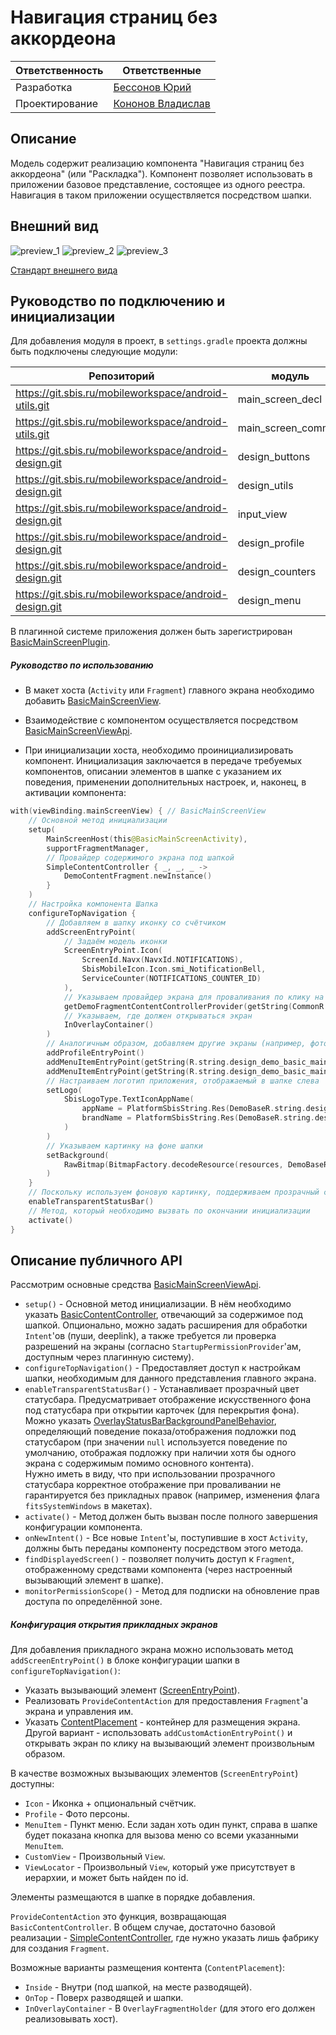 # Навигация страниц без аккордеона
| Ответственность | Ответственные                                                                           |
|-----------------|-----------------------------------------------------------------------------------------|
| Разработка      | [Бессонов Юрий](https://online.sbis.ru/person/0744ffc8-075a-40e7-a1bd-5d6fff8655f2)     |
| Проектирование  | [Кононов Владислав](https://online.sbis.ru/person/ebb226a8-3b68-406f-98c2-d6b9e1c26dd7) |

## Описание
Модель содержит реализацию компонента "Навигация страниц без аккордеона" (или "Раскладка").
Компонент позволяет использовать в приложении базовое представление, состоящее из одного реестра. 
Навигация в таком приложении осуществляется посредством шапки.

## Внешний вид
![preview_1](preview/preview_1.png)
![preview_2](preview/preview_2.png)
![preview_3](preview/preview_3.png)

[Стандарт внешнего вида](https://www.figma.com/proto/timuOEnIjAqAPjjowsQi1N/%E2%9C%94%EF%B8%8F-%D0%9D%D0%B0%D0%B2%D0%B8%D0%B3%D0%B0%D1%86%D0%B8%D1%8F-%D1%81%D1%82%D1%80%D0%B0%D0%BD%D0%B8%D1%86-%D0%B1%D0%B5%D0%B7-%D0%B0%D0%BA%D0%BA%D0%BE%D1%80%D0%B4%D0%B5%D0%BE%D0%BD%D0%B0?page-id=47%3A76558&type=design&node-id=7-62021&viewport=-249%2C738%2C0.2&t=DN2L1AsOVwrhd51p-8&scaling=min-zoom&starting-point-node-id=7%3A62021&hide-ui=1)

## Руководство по подключению и инициализации
Для добавления модуля в проект, в `settings.gradle` проекта должны быть подключены следующие модули:

| Репозиторий                                            | модуль             |  
|--------------------------------------------------------|--------------------|  
| https://git.sbis.ru/mobileworkspace/android-utils.git  | main_screen_decl   |  
| https://git.sbis.ru/mobileworkspace/android-utils.git  | main_screen_common |  
| https://git.sbis.ru/mobileworkspace/android-design.git | design_buttons     |  
| https://git.sbis.ru/mobileworkspace/android-design.git | design_utils       |  
| https://git.sbis.ru/mobileworkspace/android-design.git | input_view         |  
| https://git.sbis.ru/mobileworkspace/android-design.git | design_profile     |  
| https://git.sbis.ru/mobileworkspace/android-design.git | design_counters    |  
| https://git.sbis.ru/mobileworkspace/android-design.git | design_menu        |  

В плагинной системе приложения должен быть зарегистрирован [BasicMainScreenPlugin](src/main/java/ru/tensor/sbis/main_screen_basic/BasicMainScreenPlugin.kt).

##### Руководство по использованию
- В макет хоста (`Activity` или `Fragment`) главного экрана необходимо добавить [BasicMainScreenView](src/main/java/ru/tensor/sbis/main_screen_basic/view/BasicMainScreenView.kt).
- Взаимодействие с компонентом осуществляется посредством [BasicMainScreenViewApi](https://git.sbis.ru/mobileworkspace/android-utils/-/blob/rc-24.4100/main_screen/main_screen_decl/src/main/java/ru/tensor/sbis/main_screen_decl/basic/BasicMainScreenViewApi.kt?ref_type=heads).

- При инициализации хоста, необходимо проинициализировать компонент. Инициализация заключается в 
передаче требуемых компонентов, описании элементов в шапке с указанием их поведения, применении 
дополнительных настроек, и, наконец, в активации компонента:
```kotlin
with(viewBinding.mainScreenView) { // BasicMainScreenView
	// Основной метод инициализации
	setup(
		MainScreenHost(this@BasicMainScreenActivity),
		supportFragmentManager,
		// Провайдер содержимого экрана под шапкой
		SimpleContentController { _, _, _ ->
			DemoContentFragment.newInstance()
		}
	)
	// Настройка компонента Шапка
	configureTopNavigation {
		// Добавляем в шапку иконку со счётчиком
		addScreenEntryPoint(
			// Задаём модель иконки
			ScreenEntryPoint.Icon(
				ScreenId.Navx(NavxId.NOTIFICATIONS),
				SbisMobileIcon.Icon.smi_NotificationBell,
				ServiceCounter(NOTIFICATIONS_COUNTER_ID)
			),
			// Указываем провайдер экрана для проваливания по клику на иконку
			getDemoFragmentContentControllerProvider(getString(CommonR.string.common_notification_segment_title)),
			// Указываем, где должен открываться экран
			InOverlayContainer()
		)
		// Аналогичным образом, добавляем другие экраны (например, фото профиля, пункты меню по клику на три точки)
		addProfileEntryPoint()
		addMenuItemEntryPoint(getString(R.string.design_demo_basic_main_screen_menu_item_1))
		addMenuItemEntryPoint(getString(R.string.design_demo_basic_main_screen_menu_item_2))
		// Настраиваем логотип приложения, отображаемый в шапке слева
		setLogo(
			SbisLogoType.TextIconAppName(
				appName = PlatformSbisString.Res(DemoBaseR.string.design_demo_base_logo_app_name),
				brandName = PlatformSbisString.Res(DemoBaseR.string.design_demo_base_logo_brand_name)
			)
		)
		// Указываем картинку на фоне шапки
		setBackground(
			RawBitmap(BitmapFactory.decodeResource(resources, DemoBaseR.drawable.design_demo_image_cat_2))
		)
	}
	// Поскольку используем фоновую картинку, поддерживаем прозрачный статусбар
	enableTransparentStatusBar()
	// Метод, который необходимо вызвать по окончании инициализации
	activate()
}
```

## Описание публичного API
Рассмотрим основные средства [BasicMainScreenViewApi](https://git.sbis.ru/mobileworkspace/android-utils/-/blob/rc-24.4100/main_screen/main_screen_decl/src/main/java/ru/tensor/sbis/main_screen_decl/basic/BasicMainScreenViewApi.kt?ref_type=heads).
- `setup()` - Основной метод инициализации. В нём необходимо указать [BasicContentController](https://git.sbis.ru/mobileworkspace/android-utils/-/blob/rc-24.4100/main_screen/main_screen_decl/src/main/java/ru/tensor/sbis/main_screen_decl/basic/BasicContentController.kt?ref_type=heads), 
отвечающий за содержимое под шапкой. Опционально, можно задать расширения для обработки 
`Intent`'ов (пуши, deeplink), а также требуется ли проверка разрешений на экраны (согласно 
`StartupPermissionProvider`'ам, доступным через плагинную систему).
- `configureTopNavigation()` - Предоставляет доступ к настройкам шапки, необходимым для данного
представления главного экрана. 
- `enableTransparentStatusBar()` - Устанавливает прозрачный цвет статусбара. Предусматривает 
отображение искусственного фона под статусбара при открытии карточек (для перекрытия фона). Можно 
указать [OverlayStatusBarBackgroundPanelBehavior](https://git.sbis.ru/mobileworkspace/android-utils/-/blob/rc-24.4100/main_screen/main_screen_decl/src/main/java/ru/tensor/sbis/main_screen_decl/basic/data/OverlayStatusBarBackgroundPanelBehavior.kt?ref_type=heads), 
определяющий поведение показа/отображения подложки под статусбаром (при значении `null` используется
поведение по умолчанию, отображая подложку при наличии хотя бы одного экрана с содержимым помимо 
основного контента).  
Нужно иметь в виду, что при использовании прозрачного статусбара корректное отображение при 
проваливании не гарантируется без прикладных правок (например, изменения флага `fitsSystemWindows` 
в макетах).
- `activate()` - Метод должен быть вызван после полного завершения конфигурации компонента.
- `onNewIntent()` - Все новые `Intent`'ы, поступившие в хост `Activity`, должны быть переданы 
компоненту посредством этого метода.
- `findDisplayedScreen()` - позволяет получить доступ к `Fragment`, отображенному средствами 
компонента (через настроенный вызывающий элемент в шапке).
- `monitorPermissionScope()` - Метод для подписки на обновление прав доступа по определённой зоне.

##### Конфигурация открытия прикладных экранов
Для добавления прикладного экрана можно использовать метод `addScreenEntryPoint()` в блоке 
конфигурации шапки в `configureTopNavigation()`: 
- Указать вызывающий элемент ([ScreenEntryPoint](https://git.sbis.ru/mobileworkspace/android-utils/-/blob/rc-24.4100/main_screen/main_screen_decl/src/main/java/ru/tensor/sbis/main_screen_decl/basic/data/ScreenEntryPoint.kt?ref_type=heads)).
- Реализовать `ProvideContentAction` для предоставления `Fragment`'а экрана и управления им.
- Указать [ContentPlacement](https://git.sbis.ru/mobileworkspace/android-utils/-/blob/rc-24.4100/main_screen/main_screen_decl/src/main/java/ru/tensor/sbis/main_screen_decl/basic/data/ContentPlacement.kt?ref_type=heads) - 
контейнер для размещения экрана.
Другой вариант - использовать `addCustomActionEntryPoint()` и открывать экран по клику на 
вызывающий элемент произвольным образом.  

В качестве возможных вызывающих элементов (`ScreenEntryPoint`) доступны:
- `Icon` - Иконка + опциональный счётчик.
- `Profile` - Фото персоны.
- `MenuItem` - Пункт меню. Если задан хоть один пункт, справа в шапке будет показана кнопка для 
вызова меню со всеми указанными `MenuItem`.
- `CustomView` - Произвольный `View`.
- `ViewLocator` - Произвольный `View`, который уже присутствует в иерархии, и может быть найден по 
id.  

Элементы размещаются в шапке в порядке добавления.  

`ProvideContentAction` это функция, возвращающая `BasicContentController`. В общем случае, 
достаточно базовой реализации - [SimpleContentController](src/main/java/ru/tensor/sbis/main_screen_basic/SimpleContentController.kt), 
где нужно указать лишь фабрику для создания `Fragment`.

Возможные варианты размещения контента (`ContentPlacement`):
- `Inside` - Внутри (под шапкой, на месте разводящей).
- `OnTop` - Поверх разводящей и шапки.
- `InOverlayContainer` - В `OverlayFragmentHolder` (для этого его должен реализовывать хост).